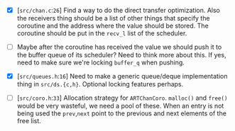 - [x] [`src/chan.c`:`26`]
    Find a way to do the direct transfer optimization.
    Also the receivers thing should be a list of other things that specify the coroutine and the address where the value should be stored.
    The coroutine should be put in the `recv_l` list of the scheduler.
- [ ] Maybe after the coroutine has received the value we should push it to
    the buffer queue of its scheduler? Need to think more about this.
    If yes, need to make sure we're locking `buffer_q` when pushing.

- [x] [`src/queues.h`:`16`]
    Need to make a generic queue/deque implementation thing in `src/ds.{c,h}`. Optional locking features perhaps.

- [ ] [`src/coro.h`:`33`]
    Allocation strategy for `ARTChanCoro`. `malloc()` and `free()` would be very wasteful, we need a pool of these. When an entry is not being used the `prev`,`next` point to the previous and next elements of the free list.
